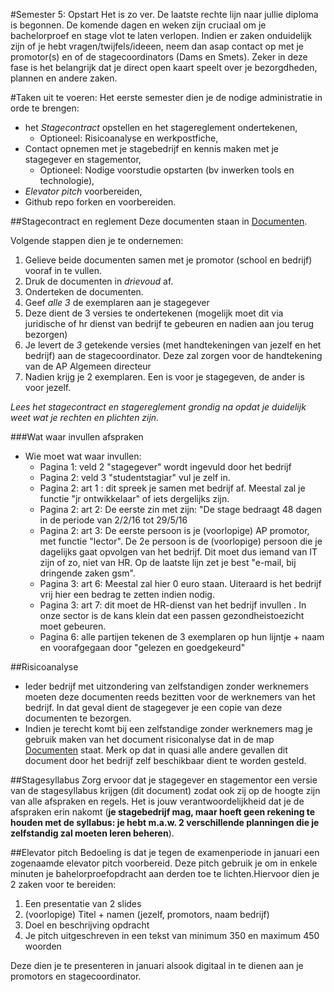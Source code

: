 #Semester 5: Opstart
Het is zo ver. De laatste rechte lijn naar jullie diploma is begonnen. De komende dagen en weken zijn cruciaal om je bachelorproef en stage vlot te laten verlopen. Indien er zaken onduidelijk zijn of je hebt vragen/twijfels/ideeen, neem dan asap contact op met je promotor(s) en of de stagecoordinators (Dams en Smets). Zeker in deze fase is het belangrijk dat je direct open kaart speelt over je bezorgdheden, plannen en andere zaken.

#Taken uit te voeren:
Het eerste semester dien je de nodige administratie in orde te brengen:
* het *Stagecontract* opstellen en het stagereglement ondertekenen,
  * Optioneel: Risicoanalyse en werkpostfiche,
* Contact opnemen met je stagebedrijf en kennis maken met je stagegever en stagementor, 
  * Optioneel: Nodige voorstudie opstarten (bv inwerken tools en technologie),
* *Elevator pitch* voorbereiden,
* Github repo forken en voorbereiden.

##Stagecontract en reglement
Deze documenten staan in [Documenten](/Documenten).

Volgende stappen dien je te ondernemen:
1. Gelieve beide documenten samen met je promotor (school en bedrijf) vooraf in te vullen. 
2. Druk de documenten in *drievoud* af.
3. Onderteken de documenten.
4. Geef *alle 3* de exemplaren aan je stagegever
5. Deze dient de 3 versies te ondertekenen (mogelijk moet dit via juridische of hr dienst van bedrijf te gebeuren en nadien aan jou terug bezorgen)
6. Je levert de *3* getekende versies (met handtekeningen van jezelf en het bedrijf) aan de stagecoordinator. Deze zal zorgen voor de handtekening van de AP Algemeen directeur
7. Nadien krijg je 2 exemplaren. Een is voor je stagegeven, de ander is voor jezelf.

*Lees het stagecontract en stagereglement grondig na opdat je duidelijk weet wat je rechten en plichten zijn.*


###Wat waar invullen afspraken
* Wie moet wat waar invullen:
  * Pagina 1: veld 2 "stagegever" wordt ingevuld door het bedrijf 
  * Pagina 2: veld 3 "studentstagiar" vul je zelf in.
  * Pagina 2: art 1 : dit spreek je samen met bedrijf af. Meestal zal je functie "jr ontwikkelaar" of iets dergelijks zijn. 
  * Pagina 2: art 2:  De eerste zin met zijn: "De stage bedraagt 48 dagen in de periode van 2/2/16 tot 29/5/16
  * Pagina 2: art 3: De eerste persoon is je (voorlopige) AP promotor, met functie "lector". De 2e persoon is de (voorlopige) persoon die je dagelijks gaat opvolgen van het bedrijf. Dit moet dus iemand van IT zijn of zo, niet van HR.
  Op de laatste lijn zet je best "e-mail, bij dringende zaken gsm".
  * Pagina 3: art 6: Meestal zal hier 0 euro staan. Uiteraard is het bedrijf vrij hier een bedrag te zetten indien nodig. 
  * Pagina 3: art 7: dit moet de HR-dienst van het bedrijf invullen . In onze sector is de kans klein dat een passen gezondheistoezicht moet gebeuren.
  * Pagina 6: alle partijen tekenen de 3 exemplaren op hun lijntje + naam en voorafgegaan door "gelezen en goedgekeurd"

##Risicoanalyse
* Ieder bedrijf met uitzondering van zelfstandigen zonder werknemers moeten deze documenten reeds bezitten voor de werknemers van het bedrijf. In dat geval dient de stagegever je een copie van deze documenten te bezorgen.
* Indien je terecht komt bij een zelfstandige zonder werknemers mag je gebruik maken van het document risiconalyse dat in de map [Documenten](\Documenten) staat. Merk op dat in quasi alle andere gevallen dit document door het bedrijf zelf beschikbaar dient te worden gesteld.

##Stagesyllabus
Zorg ervoor dat je stagegever en stagementor een versie van de stagesyllabus krijgen (dit document) zodat ook zij op de hoogte zijn van alle afspraken en regels.
Het is jouw verantwoordelijkheid dat je de afspraken erin nakomt (**je stagebedrijf mag, maar hoeft geen rekening te houden met de syllabus: je hebt m.a.w. 2 verschillende planningen die je zelfstandig zal moeten leren beheren**).

##Elevator pitch
Bedoeling is dat je tegen de examenperiode in januari een zogenaamde elevator pitch voorbereid. Deze pitch gebruik je om in enkele minuten je bahelorproefopdracht aan derden toe te lichten.Hiervoor dien je 2 zaken voor te bereiden:
1. Een presentatie van 2 slides
  1. (voorlopige) Titel + namen (jezelf, promotors, naam bedrijf)
  2. Doel en beschrijving opdracht
2. Je pitch uitgeschreven in een tekst van minimum 350 en maximum 450 woorden

Deze dien je te presenteren in januari alsook digitaal in te dienen aan je promotors en stagecoordinator.
